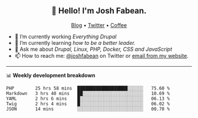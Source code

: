 <h2 align="center">👋 Hello! I'm Josh Fabean.</h2>
<p align="center">
  <a href="https://joshfabean.com">Blog</a> •
  <a href="https://twitter.com/fabean">Twitter</a> •
  <a href="https://www.buymeacoffee.com/LSxne6Yr4">Coffee</a>
</p>

- 🔭 I’m currently working *Everything Drupal*
- 🌱 I’m currently learning *how to be a better leader.*
- 💬 Ask me about *Drupal, Linux, PHP, Docker, CSS and JavaScript*
- 📫 How to reach me: [@joshfabean](https://twitter.com/joshfabean) on Twitter or [email from my website](https://joshfabean.com).

-------

📊 **Weekly development breakdown**
<!--START_SECTION:waka-->
```text
PHP        25 hrs 58 mins  ███████████████████░░░░░░   75.60 % 
Markdown   3 hrs 40 mins   ██░░░░░░░░░░░░░░░░░░░░░░░   10.69 % 
YAML       2 hrs 6 mins    █░░░░░░░░░░░░░░░░░░░░░░░░   06.13 % 
Twig       2 hrs 4 mins    █░░░░░░░░░░░░░░░░░░░░░░░░   06.02 % 
JSON       14 mins         ░░░░░░░░░░░░░░░░░░░░░░░░░   00.70 %
```
<!--END_SECTION:waka-->

<!--
**fabean/fabean** is a ✨ _special_ ✨ repository because its `README.md` (this file) appears on your GitHub profile.

Here are some ideas to get you started:

- 🔭 I’m currently working on ...
- 🌱 I’m currently learning ...
- 👯 I’m looking to collaborate on ...
- 🤔 I’m looking for help with ...
- 💬 Ask me about ...
- 📫 How to reach me: ...
- 😄 Pronouns: ...
- ⚡ Fun fact: ...
-->
